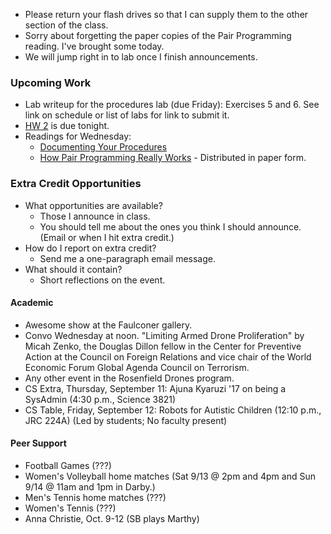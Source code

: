 * Please return your flash drives so that I can supply them to the other
  section of the class.
* Sorry about forgetting the paper copies of the Pair Programming reading.
  I've brought some today.
* We will jump right in to lab once I finish announcements.

### Upcoming Work

* Lab writeup for the procedures lab (due Friday): Exercises 5 and 6.
  See link on schedule or list of labs for link to submit it.
* [HW 2](../assignments/assignment.02.html) is due tonight.
* Readings for Wednesday: 
    * [Documenting Your Procedures](../readings/documentation-reading.html)
    * [How Pair Programming Really Works](http://www.computer.org/cms/Computer.org/ComputingNow/homepage/2010/0110/W_SW_PairProgramming.pdf) - Distributed in paper form.

### Extra Credit Opportunities

* What opportunities are available?
    * Those I announce in class.
    * You should tell me about the ones you think I should announce.
      (Email or when I hit extra credit.)
* How do I report on extra credit?
    * Send me a one-paragraph email message.
* What should it contain?
    * Short reflections on the event.

#### Academic

* Awesome show at the Faulconer gallery.
* Convo Wednesday at noon.  "Limiting Armed Drone Proliferation" by 
  Micah Zenko, the Douglas Dillon fellow in the Center for Preventive
  Action at the Council on Foreign Relations and vice chair of the World
  Economic Forum Global Agenda Council on Terrorism.
* Any other event in the Rosenfield Drones program.
* CS Extra, Thursday, September 11: Ajuna Kyaruzi '17 on being a SysAdmin
  (4:30 p.m., Science 3821)
* CS Table, Friday, September 12: Robots for Autistic Children
  (12:10 p.m., JRC 224A) (Led by students; No faculty present)

#### Peer Support

* Football Games (???)
* Women's Volleyball home matches 
  (Sat 9/13 @ 2pm and 4pm and Sun 9/14 @ 11am and 1pm in Darby.)
* Men's Tennis home matches  (???)
* Women's Tennis (???)
* Anna Christie, Oct. 9-12 (SB plays Marthy)

